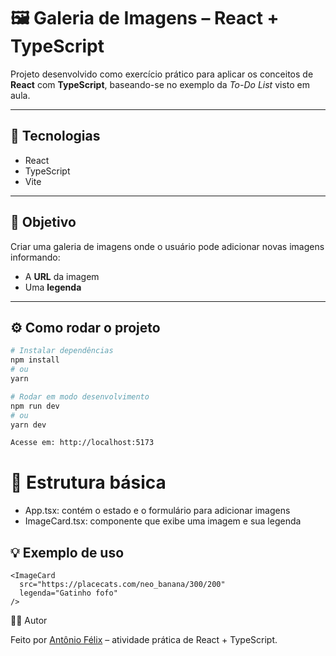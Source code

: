# 🖼️ Galeria de Imagens – React + TypeScript

Projeto desenvolvido como exercício prático para aplicar os conceitos de **React** com **TypeScript**, baseando-se no exemplo da *To-Do List* visto em aula.

---

## 🚀 Tecnologias
- React  
- TypeScript  
- Vite  

---

## 🎯 Objetivo
Criar uma galeria de imagens onde o usuário pode adicionar novas imagens informando:
- A **URL** da imagem  
- Uma **legenda**

---

## ⚙️ Como rodar o projeto

```bash
# Instalar dependências
npm install
# ou
yarn

# Rodar em modo desenvolvimento
npm run dev
# ou
yarn dev

Acesse em: http://localhost:5173
```
# 🧩 Estrutura básica

- App.tsx: contém o estado e o formulário para adicionar imagens
- ImageCard.tsx: componente que exibe uma imagem e sua legenda

## 💡 Exemplo de uso
```
<ImageCard
  src="https://placecats.com/neo_banana/300/200"
  legenda="Gatinho fofo"
/>
```
🧑‍💻 Autor

Feito por [Antônio Félix](https://github.com/Antonio-Felix) – atividade prática de React + TypeScript.
